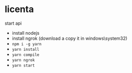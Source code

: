 # licenta

start api

- install nodejs 
- install ngrok (download a copy it in windows\system32)
- `npm i -g yarn`
- `yarn install`
- `yarn compile`
- `yarn ngrok`
- `yarn start`
